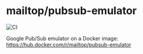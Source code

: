 # mailtop/pubsub-emulator

![CI](https://github.com/mailtop/pubsub-emulator/workflows/CI/badge.svg)

Google Pub/Sub emulator on a Docker image: https://hub.docker.com/r/mailtop/pubsub-emulator
